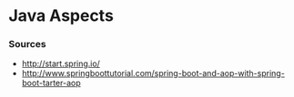 # Java Aspects

### Sources

 - http://start.spring.io/
 - http://www.springboottutorial.com/spring-boot-and-aop-with-spring-boot-tarter-aop